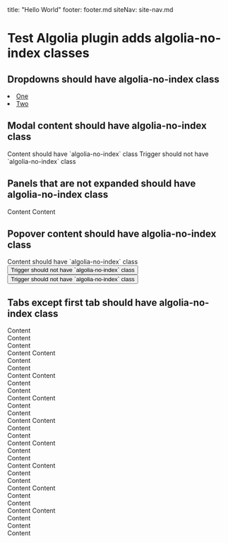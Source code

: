 <frontmatter>
  title: "Hello World"
  footer: footer.md
  siteNav: site-nav.md
</frontmatter>

# Test Algolia plugin adds algolia-no-index classes

## Dropdowns should have algolia-no-index class

<dropdown text="Dropdown">
  <li><a class="dropdown-item" href="/">One</a></li>
  <li><a class="dropdown-item" href="/">Two</a></li>
</dropdown>

## Modal content should have algolia-no-index class

<modal title="Modal" id="modal:trigger_id">
  Content should have `algolia-no-index` class
</modal>
<trigger for="modal:trigger_id">Trigger should not have `algolia-no-index` class</trigger>

## Panels that are not expanded should have algolia-no-index class

<panel header="Panel">
  Content
</panel>

<panel header="Panel" expanded>
  Content
</panel>

## Popover content should have algolia-no-index class

<popover effect="fade" title="Title" placement="top">
  <div slot="content">Content should have `algolia-no-index` class</div>
  <button class="btn btn-secondary">Trigger should not have `algolia-no-index` class</button>
</popover>

<popover effect="fade" title="Title" content="Content as attribute does not require `algolia-no-index` class" placement="top">
  <button class="btn btn-secondary">Trigger should not have `algolia-no-index` class</button>
</popover>

## Tabs except first tab should have algolia-no-index class

<tabs>
  <tab header="First Tab">
    Content<br />Content<br />Content<br />Content
  </tab>
  <tab header="Second Tab">
    Content<br />Content<br />Content<br />Content
  </tab>
</tabs>

<tabs>
  <tab-group header="First Group">
    <tab header="First Tab">
      Content<br />Content<br />Content<br />Content
    </tab>
    <tab header="Second Tab">
      Content<br />Content<br />Content<br />Content
    </tab>
  </tab-group>
  <tab-group header="Second Group">
    <tab header="First Tab">
      Content<br />Content<br />Content<br />Content
    </tab>
    <tab header="Second Tab">
      Content<br />Content<br />Content<br />Content
    </tab>
  </tab-group>
</tabs>

<tabs>
  <tab-group header="Outer One">
    <tab header="First Tab">
      Content<br />Content<br />Content<br />Content
    </tab>
    <tab header="Second Tab">
      Content<br />Content<br />Content<br />Content
    </tab>
  </tab-group>
  <tab header="Outer Two">
    Content<br />Content<br />Content<br />Content
  </tab>
</tabs>
